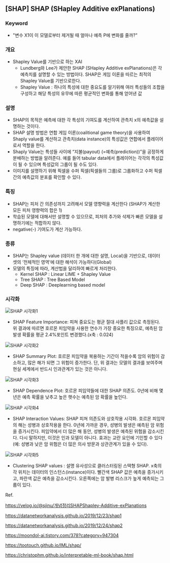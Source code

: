 ## [SHAP] SHAP (SHapley Additive exPlanations)

### Keyword
 - "변수 X1이 이 모델로부터 제거될 때 얼마나 예측 P에 변화를 줄까?"

### 개요
- Shapley Value를 기반으로 하는 XAI
	- Lundberg와 Lee가 제안한 SHAP (SHapley Additive exPlanations)은 각 예측치를 설명할 수 있는 방법이다. SHAP은 게임 이론을 따르는 최적의 Shapley Value를 기반으로한다.
	- Shapley Value : 하나의 특성에 대한 중요도를 알기위해 여러 특성들의 조합을 구성하고 해당 특성의 유무에 따른 평균적인 변화를 통해 얻어낸 값

### 설명
- SHAP의 목적은 예측에 대한 각 특성의 기여도를 계산하여 관측치 x의 예측값을 설명하는 것이다. 
- SHAP 설명 방법은 연합 게임 이론(coalitional game theory)을 사용하여 Shaply value를 계산하고 관측치(data instance)의 특성값은 연합에서 플레이어로서 역할을 한다. 
- Shaply Value는 특성들 사이에 “지불(payout) (=예측(prediction))”을 공정하게 분배하는 방법을 알려준다. 예를 들어 tabular data에서 플레이어는 각각의 특성값이 될 수 있으며 특성값의 그룹이 될 수도 있다. 
- 이미지를 설명하기 위해 픽셀을 수퍼 픽셀(픽셀들의 그룹)로 그룹화하고 수퍼 픽셀 간의 예측값의 분포를 확인할 수 있다. 

### 특징
- SHAP는 피처 간 의존성까지 고려해서 모델 영향력을 계산한다 (SHAP가 계산한 모든 피처 영향력의 합은 1)
- 학습된 모델에 대해서만 설명할 수 있으므로, 피처의 추가와 삭제가 빠른 모델을 설명하기에는 적합하지 않다.
- negative(-) 기여도가 계산 가능하다.

### 종류
- SHAP는 Shapley value (데이터 한 개에 대한 설명, Local)을 기반으로, 데이터 셋의 ‘전체적인 영역’에 대한 해석이 가능하다(Global)
- 모델의 특징에 따라, 계산법을 달리하여 빠르게 처리한다.
	- Kernel SHAP : Linear LIME + Shapley Value
	- Tree SHAP : Tree Based Model
	- Deep SHAP : Deeplearning based model

### 시각화

![SHAP 시각화1](https://christophm.github.io/interpretable-ml-book/images/shap-importance.png) 
- SHAP Feature Importance: 피쳐 중요도는 평균 절대 샤플리 값으로 측정된다. 위 결과에 따르면 호르몬 피임약을 사용한 연수가 가장 중요한 특징으로, 예측된 암 발생 확률을 평균 2.4%포인트 변경했다.(x축 : 0.024)

![SHAP 시각화2](https://christophm.github.io/interpretable-ml-book/images/shap-importance-extended.png) 
- SHAP Summary Plot: 호르몬 피임약을 복용하는 기간이 적을수록 암의 위험이 감소하고, 많은 해가 되면 그 위험이 증가한다. 단, 위 결과는 모델의 결과를 보여주며 현실 세계에서 반드시 인과관계가 있는 것은 아니다.

![SHAP 시각화3](https://christophm.github.io/interpretable-ml-book/images/shap-dependence.png) 
- SHAP Dependence Plot: 호르몬 피임약들에 대한 SHAP 의존도. 0년에 비해 몇 년은 예측 확률을 낮추고 높은 햇수는 예측된 암 확률을 높인다.

![SHAP 시각화4](https://christophm.github.io/interpretable-ml-book/images/shap-dependence-interaction.png) 
- SHAP Interaction Values: SHAP 피쳐 의존도와 상호작용 시각화. 호르몬 피임약의 해는 성병과 상호작용을 한다. 0년에 가까운 경우, 성병의 발생은 예측된 암 위험을 증가시킨다. 피임약에서 더 많은 해 동안, 성병의 발생은 예측된 위험을 감소시킨다. 다시 말하지만, 이것은 인과 모델이 아니다. 효과는 교란 요인에 기인할 수 있다(예: 성병과 낮은 암 위험은 더 많은 의사 방문과 상관관계가 있을 수 있다).

![SHAP 시각화5](https://christophm.github.io/interpretable-ml-book/images/shap-clustering.png)
- Clustering SHAP values : 설명 유사성으로 클러스터링된 스택형 SHAP. x축의 각 위치는 데이터의 인스턴스(instance)이다. 빨간색 SHAP 값은 예측을 증가시키고, 파란색 값은 예측을 감소시킨다. 오른쪽에는 암 발병 리스크가 높게 예측되는 그룹이 있다.


Ref.

https://velog.io/@sjinu/개념정리SHAPShapley-Additive-exPlanations

https://datanetworkanalysis.github.io/2019/12/23/shap1

https://datanetworkanalysis.github.io/2019/12/24/shap2

https://moondol-ai.tistory.com/378?category=947304

https://tootouch.github.io/IML/shap/

https://christophm.github.io/interpretable-ml-book/shap.html
